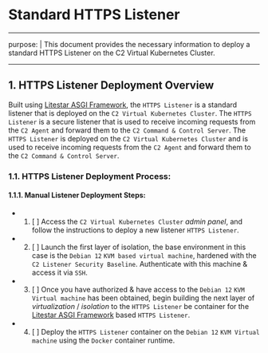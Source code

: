 # Standard HTTPS Listener

---

purpose: |
    This document provides the necessary information to deploy a standard HTTPS Listener on the C2 Virtual Kubernetes Cluster.



---

## 1. HTTPS Listener Deployment Overview
Built using [Litestar ASGI Framework](https://litestar.dev), the `HTTPS Listener` is a standard listener that is deployed on the `C2 Virtual Kubernetes Cluster`. The `HTTPS Listener` is a secure listener that is used to receive incoming requests from the `C2 Agent` and forward them to the `C2 Command & Control Server`. The `HTTPS Listener` is deployed on the `C2 Virtual Kubernetes Cluster` and is used to receive incoming requests from the `C2 Agent` and forward them to the `C2 Command & Control Server`.
### 1.1. HTTPS Listener Deployment Process:

#### 1.1.1. Manual Listener Deployment Steps:
- 1. [ ] Access the `C2 Virtual Kubernetes Cluster` *admin panel*, and follow the instructions to deploy a new listener `HTTPS Listener`.
- 2. [ ] Launch the first layer of isolation, the base environment in this case is the `Debian 12` `KVM based virtual machine`, hardened with the `C2 Listener Security Baseline`. Authenticate with this machine & access it via `SSH`.
- 3. [ ] Once you have authorized & have access to the `Debian 12` `KVM Virtual machine` has been obtained, begin building the next layer of *virtualization* / *isolation* to the `HTTPS Listener` be container for the [Litestar ASGI Framework](https://litestar.dev) based `HTTPS Listener`.
- 4. [ ] Deploy the `HTTPS Listener` container on the `Debian 12` `KVM Virtual machine` using the `Docker` container runtime.